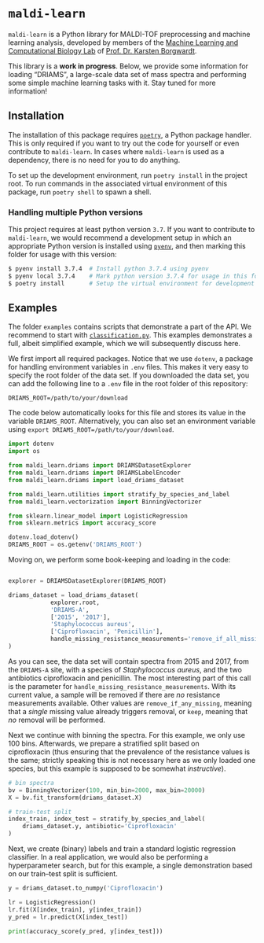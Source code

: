 # `maldi-learn`

`maldi-learn` is a Python library for MALDI-TOF preprocessing and
machine learning analysis, developed by members of the [Machine Learning
and Computational Biology Lab](https://bsse.ethz.ch/mlcb) of [Prof. Dr.
Karsten Borgwardt](https://bsse.ethz.ch/mlcb/karsten.html). 

This library is a **work in progress**. Below, we provide some
information for loading &ldquo;DRIAMS&rdquo;, a large-scale data set of
mass spectra and performing some simple machine learning tasks with it.
Stay tuned for more information!

## Installation

The installation of this package requires [`poetry`](https://python-poetry.org/docs/), a 
Python package handler. This is only required if you want to try out the
code for yourself or even contribute to `maldi-learn`. In cases where
`maldi-learn` is used as a dependency, there is no need for you to do
anything.

To set up the development environment, run `poetry install` in the
project root.  To run commands in the associated virtual environment of this
package, run `poetry shell` to spawn a shell.

### Handling multiple Python versions

This project requires at least python version `3.7`.  If you want to
contribute to `maldi-learn`, we would recommend a development setup
in which an appropriate Python version is installed using
[`pyenv`](https://github.com/pyenv/pyenv), and then marking this folder
for usage with this version:

```bash
$ pyenv install 3.7.4  # Install python 3.7.4 using pyenv
$ pyenv local 3.7.4    # Mark python version 3.7.4 for usage in this folder
$ poetry install       # Setup the virtual environment for development
```

## Examples

The folder `examples` contains scripts that demonstrate a part of the
API. We recommend to start with
[`classification.py`](examples/classification.py). This examples
demonstrates a full, albeit simplified example, which we will
subsequently discuss here.

We first import all required packages. Notice that we use `dotenv`,
a package for handling environment variables in `.env` files. This makes
it very easy to specify the root folder of the data set. If you
downloaded the data set, you can add the following line to a `.env` file
in the root folder of this repository:

```
DRIAMS_ROOT=/path/to/your/download
```

The code below automatically looks for this file and stores its value in
the variable `DRIAMS_ROOT`. Alternatively, you can also set an
environment variable using `export DRIAMS_ROOT=/path/to/your/download`.

```python
import dotenv
import os

from maldi_learn.driams import DRIAMSDatasetExplorer
from maldi_learn.driams import DRIAMSLabelEncoder
from maldi_learn.driams import load_driams_dataset

from maldi_learn.utilities import stratify_by_species_and_label
from maldi_learn.vectorization import BinningVectorizer

from sklearn.linear_model import LogisticRegression
from sklearn.metrics import accuracy_score

dotenv.load_dotenv()
DRIAMS_ROOT = os.getenv('DRIAMS_ROOT')
```

Moving on, we perform some book-keeping and loading in the code:

```python

explorer = DRIAMSDatasetExplorer(DRIAMS_ROOT)

driams_dataset = load_driams_dataset(
            explorer.root,
            'DRIAMS-A',
            ['2015', '2017'],
            'Staphylococcus aureus',
            ['Ciprofloxacin', 'Penicillin'],
            handle_missing_resistance_measurements='remove_if_all_missing',
)
```

As you can see, the data set will contain spectra from 2015 and 2017,
from the `DRIAMS-A` site, with a species of *Staphylococcus aureus*, and
the two antibiotics ciprofloxacin and penicillin. The most interesting
part of this call is the parameter for `handle_missing_resistance_measurements`.
With its current value, a sample will be removed if there are *no*
resistance measurements available. Other values are
`remove_if_any_missing`, meaning that a *single* missing value already
triggers removal, or `keep`, meaning that *no* removal will be
performed.

Next we continue with binning the spectra. For this example, we only use
100 bins. Afterwards, we prepare a stratified split based on
ciprofloxacin&nbsp;(thus ensuring that the prevalence of the resistance
values is the same; strictly speaking this is not necessary here as we
only loaded one species, but this example is supposed to be somewhat
*instructive*).

```python
# bin spectra
bv = BinningVectorizer(100, min_bin=2000, max_bin=20000)
X = bv.fit_transform(driams_dataset.X)

# train-test split
index_train, index_test = stratify_by_species_and_label(
    driams_dataset.y, antibiotic='Ciprofloxacin'
)
```

Next, we create&nbsp;(binary) labels and train a standard logistic
regression classifier. In a real application, we would also be
performing a hyperparameter search, but for this example, a single
demonstration based on our train&ndash;test split is sufficient.

```python
y = driams_dataset.to_numpy('Ciprofloxacin')

lr = LogisticRegression()
lr.fit(X[index_train], y[index_train])
y_pred = lr.predict(X[index_test])

print(accuracy_score(y_pred, y[index_test]))
```
